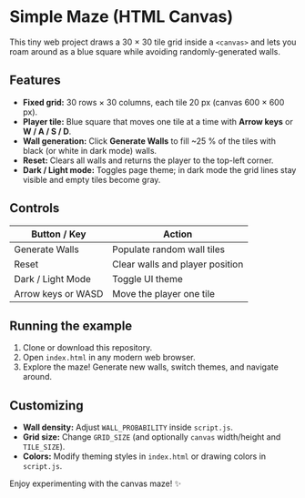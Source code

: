 # Simple Maze (HTML Canvas)

This tiny web project draws a 30 × 30 tile grid inside a `<canvas>` and lets you
roam around as a blue square while avoiding randomly-generated walls.

## Features

- **Fixed grid:** 30 rows × 30 columns, each tile 20 px (canvas 600 × 600 px).
- **Player tile:** Blue square that moves one tile at a time with **Arrow keys** or **W / A / S / D**.
- **Wall generation:** Click **Generate Walls** to fill ~25 % of the tiles with black (or white in dark mode) walls.
- **Reset:** Clears all walls and returns the player to the top-left corner.
- **Dark / Light mode:** Toggles page theme; in dark mode the grid lines stay visible and empty tiles become gray.

## Controls

| Button / Key       | Action                          |
| ------------------ | ------------------------------- |
| Generate Walls     | Populate random wall tiles      |
| Reset              | Clear walls and player position |
| Dark / Light Mode  | Toggle UI theme                 |
| Arrow keys or WASD | Move the player one tile        |

## Running the example

1. Clone or download this repository.
2. Open `index.html` in any modern web browser.
3. Explore the maze! Generate new walls, switch themes, and navigate around.

## Customizing

- **Wall density:** Adjust `WALL_PROBABILITY` inside `script.js`.
- **Grid size:** Change `GRID_SIZE` (and optionally `canvas` width/height and `TILE_SIZE`).
- **Colors:** Modify theming styles in `index.html` or drawing colors in `script.js`.

Enjoy experimenting with the canvas maze! :sparkles:
